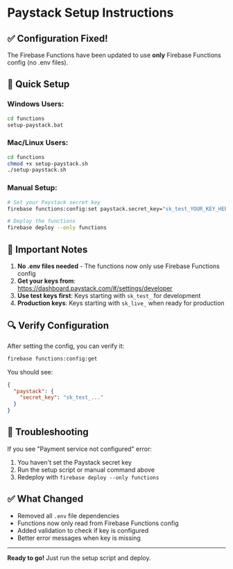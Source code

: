 # Paystack Setup Instructions

## ✅ Configuration Fixed!

The Firebase Functions have been updated to use **only** Firebase Functions config (no .env files).

## 🚀 Quick Setup

### Windows Users:
```bash
cd functions
setup-paystack.bat
```

### Mac/Linux Users:
```bash
cd functions
chmod +x setup-paystack.sh
./setup-paystack.sh
```

### Manual Setup:
```bash
# Set your Paystack secret key
firebase functions:config:set paystack.secret_key="sk_test_YOUR_KEY_HERE"

# Deploy the functions
firebase deploy --only functions
```

## 📝 Important Notes

1. **No .env files needed** - The functions now only use Firebase Functions config
2. **Get your keys from**: https://dashboard.paystack.com/#/settings/developer
3. **Use test keys first**: Keys starting with `sk_test_` for development
4. **Production keys**: Keys starting with `sk_live_` when ready for production

## 🔍 Verify Configuration

After setting the config, you can verify it:
```bash
firebase functions:config:get
```

You should see:
```json
{
  "paystack": {
    "secret_key": "sk_test_..."
  }
}
```

## 🚨 Troubleshooting

If you see "Payment service not configured" error:
1. You haven't set the Paystack secret key
2. Run the setup script or manual command above
3. Redeploy with `firebase deploy --only functions`

## ✅ What Changed

- Removed all `.env` file dependencies
- Functions now only read from Firebase Functions config
- Added validation to check if key is configured
- Better error messages when key is missing

---

**Ready to go!** Just run the setup script and deploy.